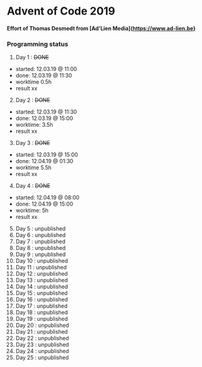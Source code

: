 # Advent of Code 2019

#### Effort of Thomas Desmedt from [Ad'Lien Media](https://www.ad-lien.be}

### Programming status

1. Day 1 : ~~DONE~~

- started: 12.03.19 @ 11:00
- done: 12.03.19 @ 11:30
- worktime 0.5h
- result xx

2. Day 2 : ~~DONE~~

- started: 12.03.19 @ 11:30
- done: 12.03.19 @ 15:00
- worktime: 3.5h
- result xx

3. Day 3 : ~~DONE~~

- started: 12.03.19 @ 15:00
- done: 12.04.19 @ 01:30
- worktime 5.5h
- result xx

4. Day 4 : ~~DONE~~

- started: 12.04.19 @ 08:00
- done: 12.04.19 @ 15:00
- worktime: 5h
- result xx

5. Day 5 : unpublished
6. Day 6 : unpublished
7. Day 7 : unpublished
8. Day 8 : unpublished
9. Day 9 : unpublished
10. Day 10 : unpublished
11. Day 11 : unpublished
12. Day 12 : unpublished
13. Day 13 : unpublished
14. Day 14 : unpublished
15. Day 15 : unpublished
16. Day 16 : unpublished
17. Day 17 : unpublished
18. Day 18 : unpublished
19. Day 19 : unpublished
20. Day 20 : unpublished
21. Day 21 : unpublished
22. Day 22 : unpublished
23. Day 23 : unpublished
24. Day 24 : unpublished
25. Day 25 : unpublished
